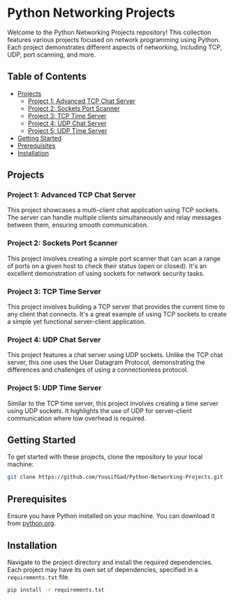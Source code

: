 # Python Networking Projects

Welcome to the Python Networking Projects repository! This collection features various projects focused on network programming using Python. Each project demonstrates different aspects of networking, including TCP, UDP, port scanning, and more.

## Table of Contents

- [Projects](#projects)
  - [Project 1: Advanced TCP Chat Server](#project-1-advanced-tcp-chat-server)
  - [Project 2: Sockets Port Scanner](#project-2-sockets-port-scanner)
  - [Project 3: TCP Time Server](#project-3-tcp-time-server)
  - [Project 4: UDP Chat Server](#project-4-udp-chat-server)
  - [Project 5: UDP Time Server](#project-5-udp-time-server)
- [Getting Started](#getting-started)
- [Prerequisites](#prerequisites)
- [Installation](#installation)
  
## Projects

### Project 1: Advanced TCP Chat Server
This project showcases a multi-client chat application using TCP sockets. The server can handle multiple clients simultaneously and relay messages between them, ensuring smooth communication.

### Project 2: Sockets Port Scanner
This project involves creating a simple port scanner that can scan a range of ports on a given host to check their status (open or closed). It's an excellent demonstration of using sockets for network security tasks.

### Project 3: TCP Time Server
This project involves building a TCP server that provides the current time to any client that connects. It's a great example of using TCP sockets to create a simple yet functional server-client application.

### Project 4: UDP Chat Server
This project features a chat server using UDP sockets. Unlike the TCP chat server, this one uses the User Datagram Protocol, demonstrating the differences and challenges of using a connectionless protocol.

### Project 5: UDP Time Server
Similar to the TCP time server, this project involves creating a time server using UDP sockets. It highlights the use of UDP for server-client communication where low overhead is required.

## Getting Started

To get started with these projects, clone the repository to your local machine:

```bash
git clone https://github.com/YousifGad/Python-Networking-Projects.git
```
## Prerequisites

Ensure you have Python installed on your machine. You can download it from [python.org](https://www.python.org/).

## Installation

Navigate to the project directory and install the required dependencies. Each project may have its own set of dependencies, specified in a `requirements.txt` file.

```bash
pip install -r requirements.txt
```
